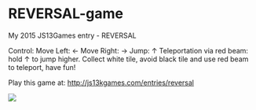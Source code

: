 # REVERSAL-game
My 2015 JS13Games entry - REVERSAL


Control: Move Left: ← Move Right: → Jump: ↑ Teleportation via red beam: hold ↑ to jump higher. Collect white tile, avoid black tile and use red beam to teleport, have fun!


Play this game at: http://js13kgames.com/entries/reversal

<img src = "https://scontent-lax3-1.xx.fbcdn.net/hphotos-xft1/t31.0-8/12002519_985783091494685_1682367403062907782_o.jpg">

